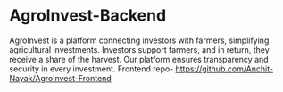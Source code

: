 # AgroInvest-Backend
AgroInvest is a platform connecting investors with farmers, simplifying agricultural investments. Investors support farmers, and in return, they receive a share of the harvest. Our platform ensures transparency and security in every investment. Frontend repo- https://github.com/Anchit-Nayak/AgroInvest-Frontend
